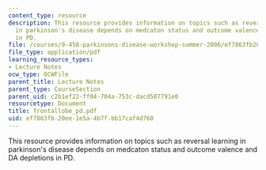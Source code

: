 ```yaml
---
content_type: resource
description: This resource provides information on topics such as reversal learning
  in parkinson's disease depends on medcaton status and outcome valence and DA depletions
  in PD.
file: /courses/9-458-parkinsons-disease-workshop-summer-2006/ef7863fb20ee1e5a4b7fbb17caf4d760_frontallobe_pd.pdf
file_type: application/pdf
learning_resource_types:
- Lecture Notes
ocw_type: OCWFile
parent_title: Lecture Notes
parent_type: CourseSection
parent_uid: c2b1ef22-ff04-704a-753c-dacd507791e0
resourcetype: Document
title: frontallobe_pd.pdf
uid: ef7863fb-20ee-1e5a-4b7f-bb17caf4d760
---
```

This resource provides information on topics such as reversal learning in parkinson's disease depends on medcaton status and outcome valence and DA depletions in PD.


